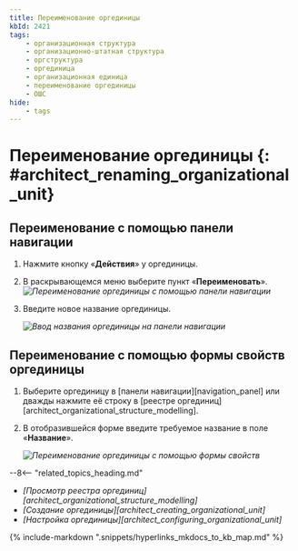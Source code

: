```yaml
---
title: Переименование оргединицы
kbId: 2421
tags:
    - организационная структура
    - организационно-штатная структура
    - оргструктура
    - оргединица
    - организационная единица
    - переименование оргединицы
    - ОШС
hide:
    - tags
---
```


# Переименование оргединицы {: #architect_renaming_organizational_unit}

## Переименование с помощью панели навигации

1. Нажмите кнопку «**Действия**» <i class="fa-light fa-ellipsis-vertical"></i> у оргединицы.
2. В раскрывающемся меню выберите пункт «**Переименовать**».
    *![Переименование оргединицы с помощью панели навигации](organizational_structure_modeling_rename_from_navigation.png)*
4. Введите новое название оргединицы.

    *![Ввод названия оргединицы на панели навигации](organizational_structure_modeling_rename_on_creation.png)*


## Переименование с помощью формы свойств оргединицы

1. Выберите оргединицу в [панели навигации][navigation_panel] или дважды нажмите её строку в [реестре оргединиц][architect_organizational_structure_modelling].
1. В отобразившейся форме введите требуемое название в поле «**Название**».

    *![Переименование оргединицы с помощью формы свойств](organizational_structure_modeling_rename_from_properties.png)*

<div class="relatedTopics">

--8<-- "related_topics_heading.md"

- *[Просмотр реестра оргединиц][architect_organizational_structure_modelling]*
- *[Создание оргединицы][architect_creating_organizational_unit]*
- *[Настройка оргединицы][architect_configuring_organizational_unit]*

</div>

{% include-markdown ".snippets/hyperlinks_mkdocs_to_kb_map.md" %}

